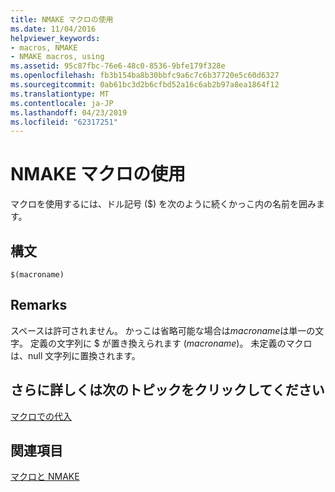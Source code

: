 ```yaml
---
title: NMAKE マクロの使用
ms.date: 11/04/2016
helpviewer_keywords:
- macros, NMAKE
- NMAKE macros, using
ms.assetid: 95c87fbc-76e6-48c0-8536-9bfe179f328e
ms.openlocfilehash: fb3b154ba8b30bbfc9a6c7c6b37720e5c60d6327
ms.sourcegitcommit: 0ab61bc3d2b6cfbd52a16c6ab2b97a8ea1864f12
ms.translationtype: MT
ms.contentlocale: ja-JP
ms.lasthandoff: 04/23/2019
ms.locfileid: "62317251"
---
```

# <a name="using-an-nmake-macro"></a>NMAKE マクロの使用

マクロを使用するには、ドル記号 ($) を次のように続くかっこ内の名前を囲みます。

## <a name="syntax"></a>構文

```
$(macroname)
```

## <a name="remarks"></a>Remarks

スペースは許可されません。 かっこは省略可能な場合は*macroname*は単一の文字。 定義の文字列に $ が置き換えられます (*macroname*)。 未定義のマクロは、null 文字列に置換されます。

## <a name="what-do-you-want-to-know-more-about"></a>さらに詳しくは次のトピックをクリックしてください

[マクロでの代入](macro-substitution.md)

## <a name="see-also"></a>関連項目

[マクロと NMAKE](macros-and-nmake.md)
